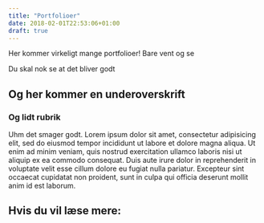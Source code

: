 ```yaml
---
title: "Portfolioer"
date: 2018-02-01T22:53:06+01:00
draft: true
---
```

Her kommer virkeligt mange portfolioer! Bare vent og se

Du skal nok se at det bliver godt

## Og her kommer en underoverskrift
### Og lidt rubrik
Uhm det smager godt. Lorem ipsum dolor sit amet, consectetur adipisicing elit, sed do eiusmod tempor incididunt ut labore et dolore magna aliqua. Ut enim ad minim veniam, quis nostrud exercitation ullamco laboris nisi ut aliquip ex ea commodo consequat. Duis aute irure dolor in reprehenderit in voluptate velit esse cillum dolore eu fugiat nulla pariatur. Excepteur sint occaecat cupidatat non proident, sunt in culpa qui officia deserunt mollit anim id est laborum.

## Hvis du vil læse mere:
